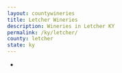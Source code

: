 ```yaml
---
layout: countywineries
title: Letcher Wineries
description: Wineries in Letcher KY
permalink: /ky/letcher/
county: letcher
state: ky
---
```

-

